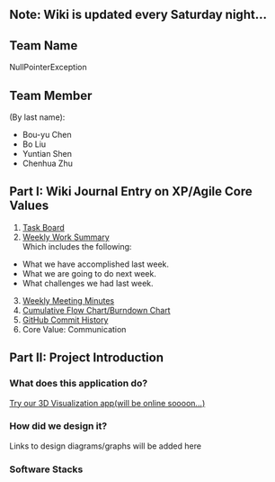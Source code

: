 ## Note: Wiki is updated every Saturday night...

## Team Name
NullPointerException

## Team Member
(By last name):
* Bou-yu Chen
* Bo Liu
* Yuntian Shen
* Chenhua Zhu

## Part I: Wiki Journal Entry on XP/Agile Core Values 
1. [Task Board](https://github.com/nguyensjsu/cmpe202-nullpointerexception/projects/1)
2. [Weekly Work Summary](https://github.com/nguyensjsu/cmpe202-nullpointerexception/blob/master/Wiki%20-%20Group%20Weekly%20Work%20Summary.md)<br/>
Which includes the following:
* What we have accomplished last week.
* What we are going to do next week.
* What challenges we had last week.
3. [Weekly Meeting Minutes](https://github.com/nguyensjsu/cmpe202-nullpointerexception/blob/master/Wiki%20-%20Weekly%20Meeting%20Minutes.md)<br/>
4. [Cumulative Flow Chart/Burndown Chart](https://docs.google.com/a/sjsu.edu/spreadsheets/d/1bWMVaQuS-0zET6jMfLjl1s13q0flpJJ-jsu5P5w4Vlc/edit?usp=sharing)
5. [GitHub Commit History](https://github.com/nguyensjsu/cmpe202-nullpointerexception/commits/master)
6. Core Value: Communication

## Part II: Project Introduction
### What does this application do?
[Try our 3D Visualization app(will be online soooon...)](url)

### How did we design it?
Links to design diagrams/graphs will be added here

### Software Stacks